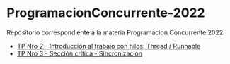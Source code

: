 # ProgramacionConcurrente-2022
Repositorio correspondiente a la materia Programacion Concurrente 2022
- [TP Nro 2 - Introducción al trabajo con hilos: Thread / Runnable](https://github.com/mateoValdesolo/ProgramacionConcurrente-2022/tree/main/Concurrente2022/src/tp2)
- [TP Nro 3 - Sección crítica - Sincronización](https://github.com/mateoValdesolo/ProgramacionConcurrente-2022/tree/main/Concurrente2022/src/tp3)
